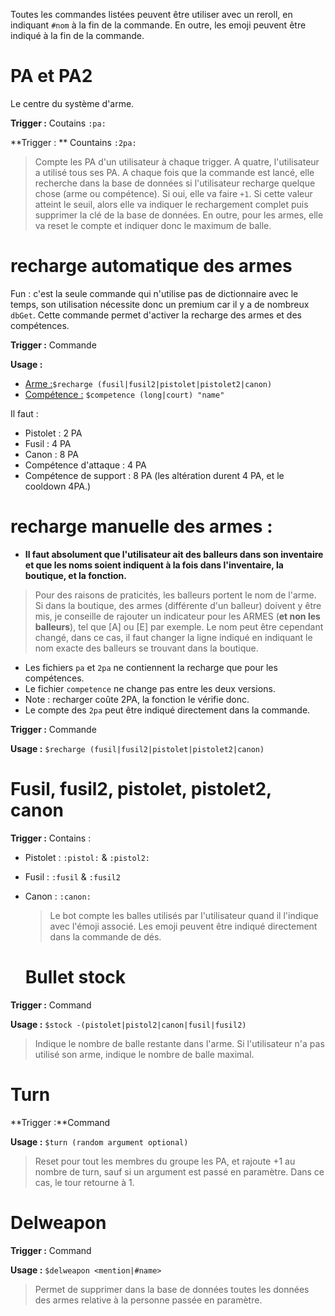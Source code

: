 Toutes les commandes listées peuvent être utiliser avec un reroll, en indiquant `#nom` à la fin de la commande. En outre, les emoji peuvent être indiqué à la fin de la commande.


# PA et PA2

Le centre du système d'arme.

**Trigger :** Coutains `:pa:`

**Trigger : ** Countains `:2pa:`

> Compte les PA d'un utilisateur à chaque trigger. A quatre, l'utilisateur a utilisé tous ses PA. A chaque fois que la commande est lancé, elle recherche dans la base de données si l'utilisateur recharge quelque chose (arme ou compétence). Si oui, elle va faire `+1`. Si cette valeur atteint le seuil, alors elle va indiquer le rechargement complet puis supprimer la clé de la base de données. En outre, pour les armes, elle va reset le compte et indiquer donc le maximum de balle.

# recharge automatique des armes

Fun : c'est la seule commande qui n'utilise pas de dictionnaire avec le temps, son utilisation nécessite donc un premium car il y a de nombreux `dbGet`. Cette commande permet d'activer la recharge des armes et des compétences.

**Trigger :** Commande

**Usage :**

* <u> Arme :</u>`$recharge (fusil|fusil2|pistolet|pistolet2|canon)`
* <u> Compétence :</u> `$competence (long|court) "name"`

Il faut :

* Pistolet : 2 PA
* Fusil : 4 PA
* Canon : 8 PA
* Compétence d'attaque : 4 PA
* Compétence de support : 8 PA (les altération durent 4 PA, et le cooldown 4PA.)

# recharge manuelle des armes :

* **Il faut absolument que l'utilisateur ait des balleurs dans son inventaire et que les noms soient indiquent à la fois dans l'inventaire, la boutique, et la fonction.**

 > Pour des raisons de praticités, les balleurs portent le nom de l'arme. Si dans la boutique, des armes (différente d'un balleur) doivent y être mis, je conseille de rajouter un indicateur pour les ARMES (**et non les balleurs**), tel que [A] ou [E] par exemple.
 > Le nom peut être cependant changé, dans ce cas, il faut changer la ligne indiqué en indiquant le nom exacte des balleurs se trouvant dans la boutique.

* Les fichiers `pa` et `2pa` ne contiennent la recharge que pour les compétences.
* Le fichier `competence` ne change pas entre les deux versions.
* Note : recharger coûte 2PA, la fonction le vérifie donc.
* Le compte des `2pa` peut être indiqué directement dans la commande.

**Trigger :** Commande

**Usage :** `$recharge (fusil|fusil2|pistolet|pistolet2|canon)`


# Fusil, fusil2, pistolet, pistolet2, canon

**Trigger :** Contains :

* Pistolet : `:pistol:` & `:pistol2:`

* Fusil : `:fusil` & `:fusil2`

* Canon : `:canon:`

  > Le bot compte les balles utilisés par l'utilisateur quand il l'indique avec l'émoji associé.
  > Les emoji peuvent être indiqué directement dans la commande de dés.

  # Bullet stock

**Trigger :** Command

**Usage :** `$stock -(pistolet|pistol2|canon|fusil|fusil2)`

> Indique le nombre de balle restante dans l'arme. Si l'utilisateur n'a pas utilisé son arme, indique le nombre de balle maximal.

# Turn

**Trigger :**Command

**Usage :** `$turn (random argument optional)`

> Reset pour tout les membres du groupe les PA, et rajoute +1 au nombre de turn, sauf si un argument est passé en paramètre. Dans ce cas, le tour retourne à 1.

# Delweapon

**Trigger :** Command

**Usage :** `$delweapon <mention|#name>`


> Permet de supprimer dans la base de données toutes les données des armes relative à la personne passée en paramètre.
